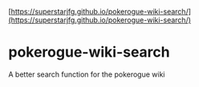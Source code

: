 [https://superstarjfg.github.io/pokerogue-wiki-search/](https://superstarjfg.github.io/pokerogue-wiki-search/)
# pokerogue-wiki-search
A better search function for the pokerogue wiki
